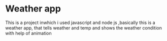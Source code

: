 # Weather app
This is a project inwhich i used javascript and node js ,basically this is a weather app, that tells weather and temp and shows the weather condition with help of animation
